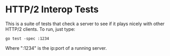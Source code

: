 HTTP/2 Interop Tests
====

This is a suite of tests that check a server to see if it plays nicely with other HTTP/2 clients.  To run, just type:

`go test -spec :1234`

Where ":1234" is the ip:port of a running server.
 
